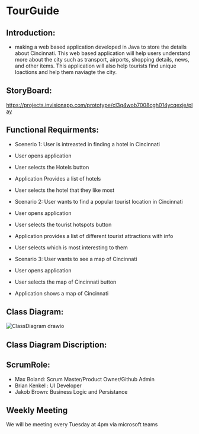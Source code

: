 # TourGuide


## Introduction:

* making a web based application developed in Java to store the details about Cincinnati. This web based application will help users understand more about the city such as transport, airports, shopping details, news, and other items. This application will also help tourists find unique loactions and help them naviagte the city.



## StoryBoard:
https://projects.invisionapp.com/prototype/cl3q4wob7008cgh014ycqexje/play


## Functional Requirments:
* Scenerio 1: User is intreasted in finding a hotel in Cincinnati

* User opens application

* User selects the Hotels button

* Application Provides a list of hotels

* User selects the hotel that they like most


* Scenario 2: User wants to find a popular tourist location in Cincinnati

* User opens application

* User selects the tourist hotspots button

* Application provides a list of different tourist attractions with info

* User selects which is most interesting to them

* Scenario 3: User wants to see a map of Cincinnati

* User opens application 

* User selects the map of Cincinnati button

* Application shows a map of Cincinnati











## Class Diagram:

![ClassDiagram drawio](https://user-images.githubusercontent.com/81503684/170836416-a46f8350-6e8e-48cc-946e-973cd03a21c5.png)


## Class Diagram Discription:







##   ScrumRole:
* Max Boland: Scrum Master/Product Owner/Github Admin
* Brian Kenkel : UI Developer
* Jakob Brown: Business Logic and Persistance


##  Weekly Meeting
We will be meeting every Tuesday at 4pm via microsoft teams

